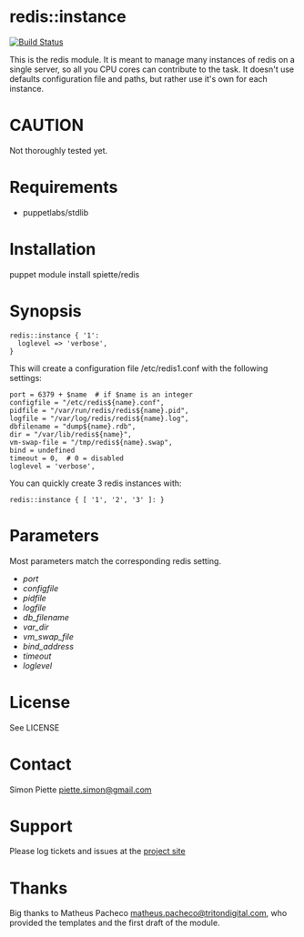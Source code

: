 # redis::instance

[![Build Status](https://travis-ci.org/spiette/puppet-redis.png?branch=master)](https://travis-ci.org/spiette/puppet-redis)

This is the redis module. It is meant to manage many instances of redis on a
single server, so all you CPU cores can contribute to the task. It doesn't use
defaults configuration file and paths, but rather use it's own for each
instance.

# CAUTION

Not thoroughly tested yet.

# Requirements

* puppetlabs/stdlib

# Installation

  puppet module install spiette/redis

# Synopsis

    redis::instance { '1':
      loglevel => 'verbose',
    }

This will create a configuration file /etc/redis1.conf with the following settings:

    port = 6379 + $name  # if $name is an integer
    configfile = "/etc/redis${name}.conf",
    pidfile = "/var/run/redis/redis${name}.pid",
    logfile = "/var/log/redis/redis${name}.log",
    dbfilename = "dump${name}.rdb",
    dir = "/var/lib/redis${name}",
    vm-swap-file = "/tmp/redis${name}.swap",
    bind = undefined
    timeout = 0,  # 0 = disabled
    loglevel = 'verbose',

You can quickly create 3 redis instances with:

    redis::instance { [ '1', '2', '3' ]: }

# Parameters

Most parameters match the corresponding redis setting.

- *port*
- *configfile*
- *pidfile*
- *logfile*
- *db_filename*
- *var_dir*
- *vm_swap_file*
- *bind_address*
- *timeout*
- *loglevel*

# License

  See LICENSE

# Contact

Simon Piette <piette.simon@gmail.com>

# Support

Please log tickets and issues at the [project site](https://github.com/spiette/puppet-redis)

# Thanks

Big thanks to Matheus Pacheco <matheus.pacheco@tritondigital.com>, who provided the templates and the first draft of the module.
